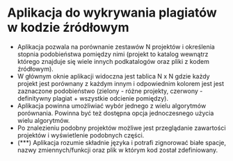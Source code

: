 # Aplikacja do wykrywania plagiatów w kodzie źródłowym
- Aplikacja pozwala na porównanie zestawów N projektów i określenia stopnia podobieństwa pomiędzy nimi (projekt to katalog wewnątrz którego znajduje się wiele innych podkatalogów oraz pliki z kodem źródłowym).
- W głównym oknie aplikacji widoczna jest tablica N x N gdzie każdy projekt jest porównany z każdym innym i odpowiednim kolorem jest jest zaznaczone podobieństwo (zielony - różne projekty, czerwony - definitywny plagiat + wszystkie odcienie pomiędzy).
- Aplikacja powinna umożliwiać wybór jednego z wielu algorytmów porównania. Powinna być też dostępna opcja jednoczesnego użycia wielu algorytmów.
- Po znalezieniu podobny projektów możliwe jest przeglądanie zawartości projektów i wyświetlenie podobnych części.
- (\*\*\*) Aplikacja rozumie składnie języka i potrafi zignorować białe spacje, nazwy zmiennych/funkcji oraz plik w którym kod został zdefiniowany.

